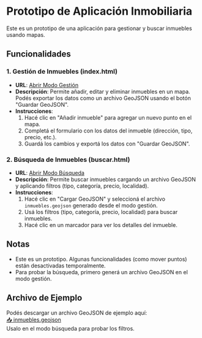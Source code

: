 # Prototipo de Aplicación Inmobiliaria

Este es un prototipo de una aplicación para gestionar y buscar inmuebles usando mapas.

## Funcionalidades

### 1. Gestión de Inmuebles (index.html)
- **URL**: [Abrir Modo Gestión](https://amschajari.github.io/app-inmobiliarias/index.html)
- **Descripción**: Permite añadir, editar y eliminar inmuebles en un mapa. Podés exportar los datos como un archivo GeoJSON usando el botón "Guardar GeoJSON".
- **Instrucciones**:
  1. Hacé clic en "Añadir inmueble" para agregar un nuevo punto en el mapa.
  2. Completá el formulario con los datos del inmueble (dirección, tipo, precio, etc.).
  3. Guardá los cambios y exportá los datos con "Guardar GeoJSON".

### 2. Búsqueda de Inmuebles (buscar.html)
- **URL**: [Abrir Modo Búsqueda](https://amschajari.github.io/app-inmobiliarias/buscar.html)
- **Descripción**: Permite buscar inmuebles cargando un archivo GeoJSON y aplicando filtros (tipo, categoría, precio, localidad).
- **Instrucciones**:
  1. Hacé clic en "Cargar GeoJSON" y seleccioná el archivo `inmuebles.geojson` generado desde el modo gestión.
  2. Usá los filtros (tipo, categoría, precio, localidad) para buscar inmuebles.
  3. Hacé clic en un marcador para ver los detalles del inmueble.

## Notas
- Este es un prototipo. Algunas funcionalidades (como mover puntos) están desactivadas temporalmente.
- Para probar la búsqueda, primero generá un archivo GeoJSON en el modo gestión.

## Archivo de Ejemplo
Podés descargar un archivo GeoJSON de ejemplo aquí:  
<a href="https://raw.githubusercontent.com/amschajari/app-inmobiliarias/main/inmuebles.geojson" download="inmuebles.geojson">📥 inmuebles.geojson</a>  
Usalo en el modo búsqueda para probar los filtros.